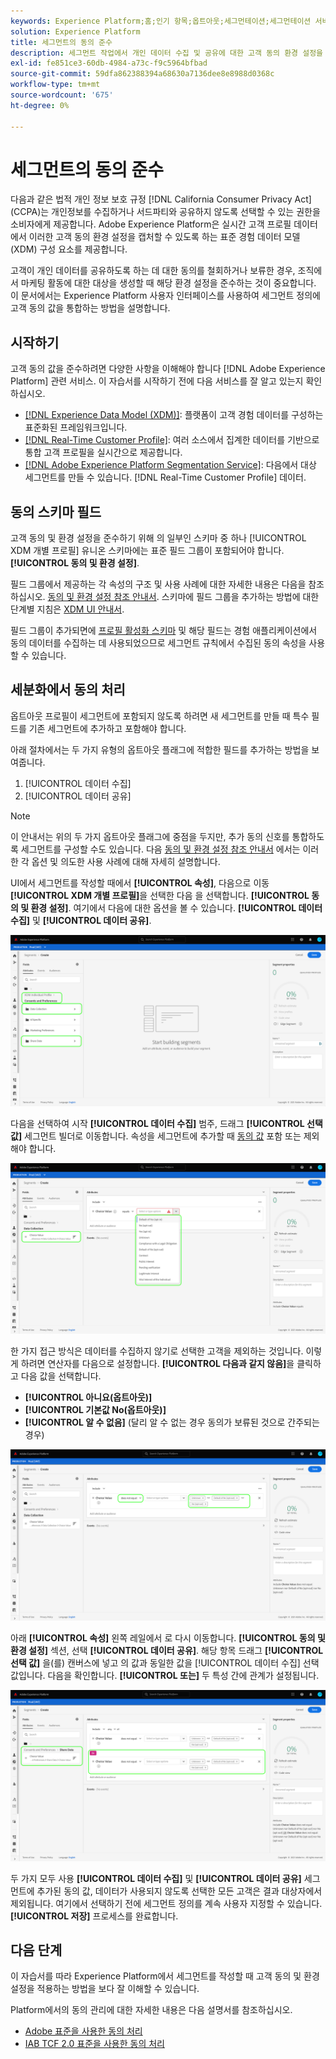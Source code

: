 ```yaml
---
keywords: Experience Platform;홈;인기 항목;옵트아웃;세그먼테이션;세그먼테이션 서비스;세그먼테이션 서비스;옵트아웃 준수;옵트아웃;옵트아웃;옵트아웃;동의;공유;수집;
solution: Experience Platform
title: 세그먼트의 동의 준수
description: 세그먼트 작업에서 개인 데이터 수집 및 공유에 대한 고객 동의 환경 설정을 준수하는 방법에 대해 알아봅니다.
exl-id: fe851ce3-60db-4984-a73c-f9c5964bfbad
source-git-commit: 59dfa862388394a68630a7136dee8e8988d0368c
workflow-type: tm+mt
source-wordcount: '675'
ht-degree: 0%

---
```


# 세그먼트의 동의 준수

다음과 같은 법적 개인 정보 보호 규정 [!DNL California Consumer Privacy Act] (CCPA)는 개인정보를 수집하거나 서드파티와 공유하지 않도록 선택할 수 있는 권한을 소비자에게 제공합니다. Adobe Experience Platform은 실시간 고객 프로필 데이터에서 이러한 고객 동의 환경 설정을 캡처할 수 있도록 하는 표준 경험 데이터 모델(XDM) 구성 요소를 제공합니다.

고객이 개인 데이터를 공유하도록 하는 데 대한 동의를 철회하거나 보류한 경우, 조직에서 마케팅 활동에 대한 대상을 생성할 때 해당 환경 설정을 준수하는 것이 중요합니다. 이 문서에서는 Experience Platform 사용자 인터페이스를 사용하여 세그먼트 정의에 고객 동의 값을 통합하는 방법을 설명합니다.

## 시작하기

고객 동의 값을 준수하려면 다양한 사항을 이해해야 합니다 [!DNL Adobe Experience Platform] 관련 서비스. 이 자습서를 시작하기 전에 다음 서비스를 잘 알고 있는지 확인하십시오.

* [[!DNL Experience Data Model (XDM)]](../xdm/home.md): 플랫폼이 고객 경험 데이터를 구성하는 표준화된 프레임워크입니다.
* [[!DNL Real-Time Customer Profile]](../profile/home.md): 여러 소스에서 집계한 데이터를 기반으로 통합 고객 프로필을 실시간으로 제공합니다.
* [[!DNL Adobe Experience Platform Segmentation Service]](./home.md): 다음에서 대상 세그먼트를 만들 수 있습니다. [!DNL Real-Time Customer Profile] 데이터.

## 동의 스키마 필드

고객 동의 및 환경 설정을 준수하기 위해 의 일부인 스키마 중 하나 [!UICONTROL XDM 개별 프로필] 유니온 스키마에는 표준 필드 그룹이 포함되어야 합니다. **[!UICONTROL 동의 및 환경 설정]**.

필드 그룹에서 제공하는 각 속성의 구조 및 사용 사례에 대한 자세한 내용은 다음을 참조하십시오. [동의 및 환경 설정 참조 안내서](../xdm/field-groups/profile/consents.md). 스키마에 필드 그룹을 추가하는 방법에 대한 단계별 지침은 [XDM UI 안내서](../xdm/ui/resources/schemas.md#add-field-groups).

필드 그룹이 추가되면에 [프로필 활성화 스키마](../xdm/ui/resources/schemas.md#profile) 및 해당 필드는 경험 애플리케이션에서 동의 데이터를 수집하는 데 사용되었으므로 세그먼트 규칙에서 수집된 동의 속성을 사용할 수 있습니다.

## 세분화에서 동의 처리

옵트아웃 프로필이 세그먼트에 포함되지 않도록 하려면 새 세그먼트를 만들 때 특수 필드를 기존 세그먼트에 추가하고 포함해야 합니다.

아래 절차에서는 두 가지 유형의 옵트아웃 플래그에 적합한 필드를 추가하는 방법을 보여줍니다.

1. [!UICONTROL 데이터 수집]
1. [!UICONTROL 데이터 공유]

>[!NOTE]
>
>이 안내서는 위의 두 가지 옵트아웃 플래그에 중점을 두지만, 추가 동의 신호를 통합하도록 세그먼트를 구성할 수도 있습니다. 다음 [동의 및 환경 설정 참조 안내서](../xdm/field-groups/profile/consents.md) 에서는 이러한 각 옵션 및 의도한 사용 사례에 대해 자세히 설명합니다.

UI에서 세그먼트를 작성할 때에서 **[!UICONTROL 속성]**, 다음으로 이동 **[!UICONTROL XDM 개별 프로필]**&#x200B;을 선택한 다음 을 선택합니다. **[!UICONTROL 동의 및 환경 설정]**. 여기에서 다음에 대한 옵션을 볼 수 있습니다. **[!UICONTROL 데이터 수집]** 및 **[!UICONTROL 데이터 공유]**.

![](./images/opt-outs/consents.png)

다음을 선택하여 시작 **[!UICONTROL 데이터 수집]** 범주, 드래그 **[!UICONTROL 선택 값]** 세그먼트 빌더로 이동합니다. 속성을 세그먼트에 추가할 때 [동의 값](../xdm/field-groups/profile/consents.md#choice-values) 포함 또는 제외해야 합니다.

![](./images/opt-outs/consent-values.png)

한 가지 접근 방식은 데이터를 수집하지 않기로 선택한 고객을 제외하는 것입니다. 이렇게 하려면 연산자를 다음으로 설정합니다. **[!UICONTROL 다음과 같지 않음]**&#x200B;을 클릭하고 다음 값을 선택합니다.

* **[!UICONTROL 아니요(옵트아웃)]**
* **[!UICONTROL 기본값 No(옵트아웃)]**
* **[!UICONTROL 알 수 없음]** (달리 알 수 없는 경우 동의가 보류된 것으로 간주되는 경우)

![](./images/opt-outs/collect.png)

아래 **[!UICONTROL 속성]** 왼쪽 레일에서 로 다시 이동합니다. **[!UICONTROL 동의 및 환경 설정]** 섹션, 선택 **[!UICONTROL 데이터 공유]**. 해당 항목 드래그 **[!UICONTROL 선택 값]** 을(를) 캔버스에 넣고 의 값과 동일한 값을 [!UICONTROL 데이터 수집] 선택 값입니다. 다음을 확인합니다. **[!UICONTROL 또는]** 두 특성 간에 관계가 설정됩니다.

![](./images/opt-outs/share.png)

두 가지 모두 사용 **[!UICONTROL 데이터 수집]** 및 **[!UICONTROL 데이터 공유]** 세그먼트에 추가된 동의 값, 데이터가 사용되지 않도록 선택한 모든 고객은 결과 대상자에서 제외됩니다. 여기에서 선택하기 전에 세그먼트 정의를 계속 사용자 지정할 수 있습니다. **[!UICONTROL 저장]** 프로세스를 완료합니다.

## 다음 단계

이 자습서를 따라 Experience Platform에서 세그먼트를 작성할 때 고객 동의 및 환경 설정을 적용하는 방법을 보다 잘 이해할 수 있습니다.

Platform에서의 동의 관리에 대한 자세한 내용은 다음 설명서를 참조하십시오.

* [Adobe 표준을 사용한 동의 처리](../landing/governance-privacy-security/consent/adobe/overview.md)
* [IAB TCF 2.0 표준을 사용한 동의 처리](../landing/governance-privacy-security/consent/iab/overview.md)